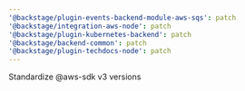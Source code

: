 ```yaml
---
'@backstage/plugin-events-backend-module-aws-sqs': patch
'@backstage/integration-aws-node': patch
'@backstage/plugin-kubernetes-backend': patch
'@backstage/backend-common': patch
'@backstage/plugin-techdocs-node': patch
---
```


Standardize @aws-sdk v3 versions
